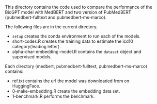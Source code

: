 This directory contains the code used to compare the performance of the BioGPT model with MedBERT and two version of PubMedBERT (pubmedbert-fulltext and pubmedbert-ms-marco).

The following files are in the current directory.
- `setup` creates the conda environment to run each of the models.
- short-codes.R creates the training data to estimate the icd10 category(leading letter).
- alpha-char-embedding-model.R contains the `dataset` object and supervised models.

Each directory (medbert, pubmedbert-fulltext, pubmedbert-ms-marco) contains:
- ref.txt contains the url the model was downloaded from on HuggingFace.
- 0-make-embedding.R create the embedding data set.
- 1-benchmark.R performs the benchmark.
